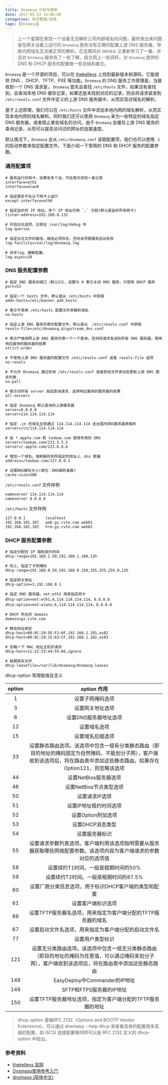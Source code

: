 ```yaml
---
title: Dnsmasq 介绍与使用
date: 2017-05-23 14:06:00
categories: 知识整理/总结
tags: [Dnsmasq]
---
```


> 上一个星期在查找一个设备无法解析公司内部域名的问题，最终查出来问题是在网关设备上运行的 `Dnsmasq` 服务没有正确的配置上游 DNS 服务器，导致内网域名无法被正常的解析。在这期间对 `DNS协议` 又重新学习了一番，并且对 `Dnsmasq` 服务有了一些了解，结合网上一些资料，对 `Dnsmasq` 提供的 DNS 和 DHCP 服务的配置做一些总结和备忘。

`Dnsmasq`  是一个开源的项目，可以在 [thekelleys](http://www.thekelleys.org.uk/dnsmasq/doc.html) 上找到最新版本和源码，它能提供 DNS 、DHCP、TFTP、PXE 等功能。`Dnsmasq` 的 DNS 服务工作原理是，当接收到一个 DNS 请求是， `Dnsmasq` 首先会查找 `/etc/hosts` 文件，如果没有查找到，会查询本地 DNS 缓存记录，如果还是未找到对应的记录，则会将请求装发到 `/etc/resolv.conf` 文件中定义的上游 DNS 服务器中，从而实现对域名的解析。

基于上述原理，我们可以在 `/etc/hosts` 文件中添加本地内网的域名解析，从而实现本地内网的域名解析。同时我们还可以使用 `Dnsmasq` 来为一些特定的域名指定 DNS 服务器，或者阻止某些域名的访问。由于 `Dnsmasq` 会缓存上游 DNS 服务的查询记录，从而可以提高访问过的网址的连接速度。

默认情况下，`Dnsmasq` 会从 `/etc/dnsmasq.conf` 读取配置项，我们也可以使用 `-C` 的启动参数来指定配置文件。下面介绍一下常用的 DNS 和 DHCP 服务的配置参数。

<!--more-->

### 通用配置项

```
# 服务运行的网卡，如果有多个话，可在再次添加一条记录
interface=eth1
interface=wlan0

# 指定服务不在以下网卡上运行
except-interface=eth0

# 指定监听的 IP 地址，多个 IP 地址可用 `,` 分割(默认是监听所有网卡)
listen-address=192.168.8.132

# 开启日志选项，记录在 /var/log/debug 中
log-queries
  
# 指定日志文件的路径，路径必须存在，否则会导致服务启动失败
log-facility=/var/log/dnsmasq.log
 
# 异步log，缓解阻塞。
log-async=20
```

###  DNS 服务配置参数

```
# 指定 DNS 服务的端口（默认53），设置为 0 表示关闭 DNS 服务，只使用 DHCP 服务
port=53

# 指定一个 hosts 文件，默认是从 /etc/hosts 中获取
addn-hosts=/etc/banner_add_hosts

# 表示不使用 /etc/hosts 配置文件来解析域名
no-hosts

# 指定上游 DNS 服务列表的配置文件，默认是从  /etc/resolv.conf 中获取
resolv-file=/etc/dnsmasq.d/upstream_dns.conf

# 表示严格按照上游 DNS 服务列表一个一个查询，否则将请求发送到所有 DNS 服务器，使用响应最快的服务器的结果
strict-order

# 不使用上游 DNS 服务器的配置文件 /etc/resolv.conf 或者 resolv-file 选项
no-resolv

# 不允许 Dnsmasq 通过轮询 /etc/resolv.conf 或者其他文件来动态更新上游 DNS 服务列表
no-poll

# 表示对所有 server 发起查询请求，选择响应最快的服务器的结果
all-servers

# 指定 dnsmasq 默认查询的上游服务器
server=8.8.8.8
server=114.114.114.114

# 指定 .cn 的域名全部通过 114.114.114.114 这台国内DNS服务器来解析
server=/cn/114.114.114.114

# 给 *.apple.com 和 taobao.com 使用专用的 DNS
server=/taobao.com/223.5.5.5
server=/.apple.com/223.6.6.6

# 增加一个域名，强制解析到所指定的地址上，dns 欺骗
address=/taobao.com/127.0.0.1

# 设置DNS缓存大小(单位：DNS解析条数)
cache-size=500
```

`/etc/resolv.conf` 文件样例

```
nameserver 114.114.114.114
nameserver 8.8.8.8
```

`/etc/hosts` 文件样例

```
127.0.0.1         localhost 
192.168.101.107   web.gz.cvte.com web01
192.168.101.103   hrm.gz.cvte.com web02
```

### DHCP 服务配置参数

```
# 指定分配的 IP 端和续约时间
dhcp-range=192.168.1.50,192.168.1.100,12h

# 同上，指定了子网掩码
dhcp-range=192.168.8.50,192.168.8.150,255.255.255.0,12h

# 指定网关地址
dhcp-option=3,192.168.0.1

# 指定 DNS 服务器，net:eth1 用来指定网卡
dhcp-option=net:eth1,6,114.114.114.114，8.8.8.8
dhcp-option=net:wlano,6,114.114.114.114，8.8.8.8

# DHCP 所在的 domain
domain=gz.cvte.com

# 静态地址绑定
dhcp-host=00:0C:29:5E:F2:6F,192.168.1.201,os02
dhcp-host=00:0C:29:15:63:CF,192.168.1.202,os03

# 忽略一下 MAC 地址主机的请求
dhcp-host=11:22:33:44:55:66,ignore

# 租期保存文件
dhcp-leasefile=/var/lib/dnsmasq/dnsmasq.leases
```

dhcp-option 常用取值及含义

| option | option 作用 |
| :--: | :--: |
| 1 | 设置子网掩码选项 |
| 3 | 设置网关地址选项 |
| 6 | 设置DNS服务器地址选项 |
| 12 | 设置域名选项 |
| 15 | 设置域名后缀选项 |
| 33 | 设置静态路由选项。该选项中包含一组有分类静态路由（即目的地址的掩码固定为自然掩码，不能划分子网），客户端收到该选项后，将在路由表中添加这些静态路由。如果存在Option121，则忽略该选项 |
| 44 | 设置NetBios服务器选项 |
| 46 | 设置NetBios节点类型选项 |
| 50 | 设置请求IP选项 |
| 51 | 设置IP地址租约时间选项 |
| 52 | 设置Option附加选项 |
| 53 | 设置DHCP消息类型 |
| 54 | 设置服务器标识 |
| 55 | 设置请求参数列表选项。客户端利用该选项指明需要从服务器获取哪些网络配置参数。该选项内容为客户端请求的参数对应的选项值 |
| 58 | 设置续约T1时间，一般是租期时间的50% |
| 59 | 设置续约T2时间。一般是租期时间的87.5% |
| 60 | 设置厂商分类信息选项，用于标识DHCP客户端的类型和配置 |
| 61 | 设置客户端标识选项 |
| 66 | 设置TFTP服务器名选项，用来指定为客户端分配的TFTP服务器的域名 |
| 67 | 设置启动文件名选项，用来指定为客户端分配的启动文件名 |
| 77 | 设置用户类型标识 |
| 121 | 设置无分类路由选项。该选项中包含一组无分类静态路由（即目的地址的掩码为任意值，可以通过掩码来划分子网），客户端收到该选项后，将在路由表中添加这些静态路由 |
| 148 | EasyDeploy中Commander的IP地址 |
| 149 | SFTP和FTPS服务器的IP地址 |
| 150 | 设置TFTP服务器地址选项，指定为客户端分配的TFTP服务器的地址 |

> dhcp-option 遵循RFC 2132（Options and BOOTP Vendor Extensions)，可以通过 dnsmasq --help dhcp 来查看具体的配置很多高级的配置，如 iSCSI 连接配置等同样可以由 RFC 2132 定义的 dhcp-option 中给出。

### 参考资料

* [thekelleys 官网](http://www.thekelleys.org.uk/dnsmasq/docs/dnsmasq-man.html)
* [Dnsmasq使用参考入门](http://www.freeoa.net/osuport/servap/dnsmasq-use-intro-refer_2480.html)
* [dnsmasq (简体中文)](https://wiki.archlinux.org/index.php/Dnsmasq_%28%E7%AE%80%E4%BD%93%E4%B8%AD%E6%96%87%29#DHCP_.E6.9C.8D.E5.8A.A1.E5.99.A8.E8.AE.BE.E7.BD.AE)